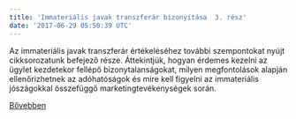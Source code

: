 ```yaml
---
title: 'Immateriális javak transzferár bizonyítása  3. rész'
date: '2017-06-29 05:50:39 UTC'
---
```


Az immateriális javak transzferár értékeléséhez további szempontokat nyújt cikksorozatunk befejező része. Áttekintjük, hogyan érdemes kezelni az ügylet kezdetekor fellépő bizonytalanságokat, milyen megfontolások alapján ellenőrizhetnek az adóhatóságok és mire kell figyelni az immateriális jószágokkal összefüggő marketingtevékenységek során.


[Bővebben](http://ift.tt/2ukMTNt)
